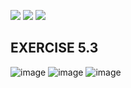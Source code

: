 [![](https://img.youtube.com/vi/n1KVVFChSGg/1.jpg)](https://www.youtube.com/watch?v=n1KVVFChSGg)
[![](https://img.youtube.com/vi/u7HRcQlYiao/1.jpg)](https://www.youtube.com/watch?v=u7HRcQlYiao)
[![](https://img.youtube.com/vi/l3tPddK8hYA/1.jpg)](https://www.youtube.com/watch?v=l3tPddK8hYA)
## EXERCISE 5.3
![image](https://user-images.githubusercontent.com/20998959/143479289-98c0ec23-60a2-436d-8f64-5f754c837be4.png)
![image](https://user-images.githubusercontent.com/20998959/143481841-7f38e9f0-b3e9-4c45-a155-0a513d7916f4.png)
![image](https://user-images.githubusercontent.com/20998959/143482010-27d9ca9b-7809-463a-8b3a-bdb520a779ad.png)
